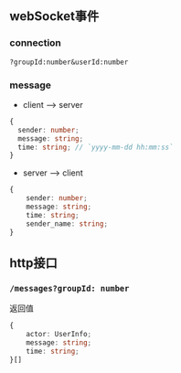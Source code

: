 ## webSocket事件
### connection
`?groupId:number&userId:number`
### message
* client --> server

```ts
{
  sender: number;
  message: string;
  time: string; // `yyyy-mm-dd hh:mm:ss`
}
```
* server --> client
```ts
{
    sender: number;
    message: string;
    time: string;
    sender_name: string;
}
```
## http接口
### `/messages?groupId: number`
返回值
```ts
{
    actor: UserInfo;
    message: string;
    time: string;
}[]

```
